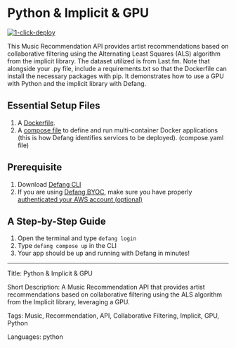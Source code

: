 # Python & Implicit & GPU

[![1-click-deploy](https://defang.io/deploy-with-defang.png)](https://portal.defang.dev/redirect?url=https%3A%2F%2Fgithub.com%2Fnew%3Ftemplate_name%3Dsample-python-implicit-gpu-template%26template_owner%3DDefangSamples)

This Music Recommendation API provides artist recommendations based on collaborative filtering using the Alternating Least Squares (ALS) algorithm from the implicit library. The dataset utilized is from Last.fm. Note that alongside your .py file, include a requirements.txt so that the Dockerfile can install the necessary packages with pip. It demonstrates how to use a GPU with Python and the implicit library with Defang.

## Essential Setup Files

1. A [Dockerfile](https://docs.docker.com/develop/develop-images/dockerfile_best-practices/).
2. A [compose file](https://docs.defang.io/docs/concepts/compose) to define and run multi-container Docker applications (this is how Defang identifies services to be deployed). (compose.yaml file)

## Prerequisite

1. Download [Defang CLI](https://github.com/DefangLabs/defang)
2. If you are using [Defang BYOC](https://docs.defang.io/docs/concepts/defang-byoc), make sure you have properly [authenticated your AWS account (optional)](https://docs.aws.amazon.com/cli/latest/userguide/cli-chap-configure.html)

## A Step-by-Step Guide

1. Open the terminal and type `defang login`
2. Type `defang compose up` in the CLI
3. Your app should be up and running with Defang in minutes!

---

Title: Python & Implicit & GPU

Short Description: A Music Recommendation API that provides artist recommendations based on collaborative filtering using the ALS algorithm from the Implicit library, leveraging a GPU.

Tags: Music, Recommendation, API, Collaborative Filtering, Implicit, GPU, Python

Languages: python
